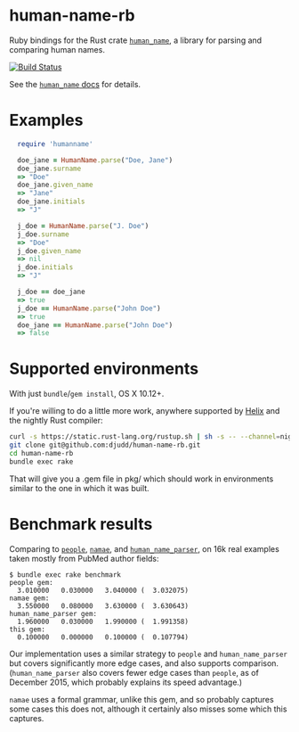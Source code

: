 # human-name-rb
Ruby bindings for the Rust crate [`human_name`](https://github.com/djudd/human-name), a library for parsing and comparing human names.

[![Build Status](https://travis-ci.org/djudd/human-name-rb.svg?branch=master)](https://travis-ci.org/djudd/human-name-rb)

See the [`human_name` docs](http://djudd.github.io/human-name) for details.

# Examples

```ruby
  require 'humanname'

  doe_jane = HumanName.parse("Doe, Jane")
  doe_jane.surname
  => "Doe"
  doe_jane.given_name
  => "Jane"
  doe_jane.initials
  => "J"

  j_doe = HumanName.parse("J. Doe")
  j_doe.surname
  => "Doe"
  j_doe.given_name
  => nil
  j_doe.initials
  => "J"

  j_doe == doe_jane
  => true
  j_doe == HumanName.parse("John Doe")
  => true
  doe_jane == HumanName.parse("John Doe")
  => false
```

# Supported environments

With just `bundle`/`gem install`, OS X 10.12+.

If you're willing to do a little more work, anywhere supported by [Helix](https://github.com/tildeio/helix)
and the nightly Rust compiler:
```bash
curl -s https://static.rust-lang.org/rustup.sh | sh -s -- --channel=nightly
git clone git@github.com:djudd/human-name-rb.git
cd human-name-rb
bundle exec rake
```

That will give you a .gem file in pkg/ which should work in environments similar
to the one in which it was built.

# Benchmark results

Comparing to [`people`](https://github.com/academia-edu/people), [`namae`](https://github.com/berkmancenter/namae), and [`human_name_parser`](https://github.com/abachman/human_name_parser),
on 16k real examples taken mostly from PubMed author fields:

```
$ bundle exec rake benchmark
people gem:
  3.010000   0.030000   3.040000 (  3.032075)
namae gem:
  3.550000   0.080000   3.630000 (  3.630643)
human_name_parser gem:
  1.960000   0.030000   1.990000 (  1.991358)
this gem:
  0.100000   0.000000   0.100000 (  0.107794)
```

Our implementation uses a similar strategy to `people` and `human_name_parser`
but covers significantly more edge cases, and also supports comparison.
(`human_name_parser` also covers fewer edge cases than `people`, as of December
2015, which probably explains its speed advantage.)

`namae` uses a formal grammar, unlike this gem, and so probably captures some
cases this does not, although it certainly also misses some which this captures.
